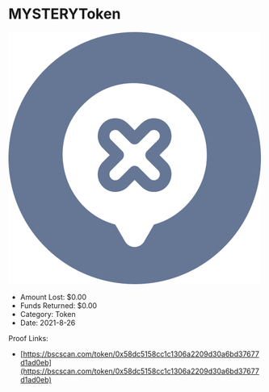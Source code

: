 # MYSTERYToken
![MYSTERYToken](/rektimages/MYSTERYToken.png)
- Amount Lost: $0.00
- Funds Returned: $0.00
- Category: Token
- Date: 2021-8-26



Proof Links:
- [https://bscscan.com/token/0x58dc5158cc1c1306a2209d30a6bd37677d1ad0eb](https://bscscan.com/token/0x58dc5158cc1c1306a2209d30a6bd37677d1ad0eb)


